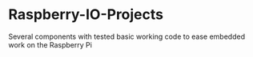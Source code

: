 # Raspberry-IO-Projects
Several components with tested basic working code to ease embedded work on the Raspberry Pi
